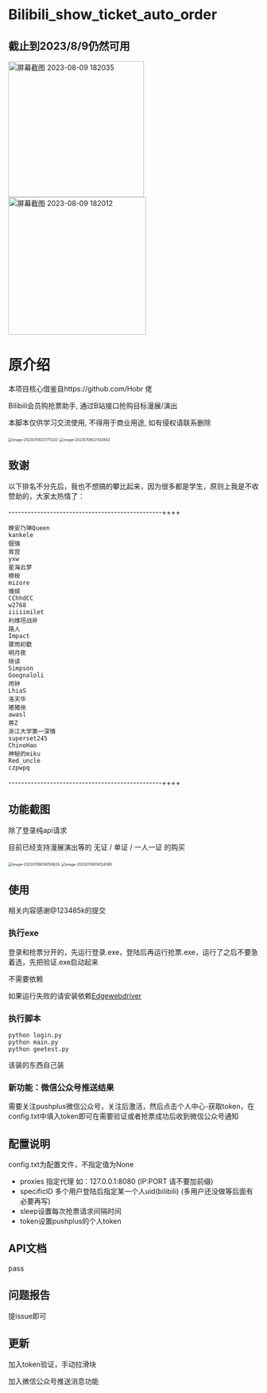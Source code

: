 # Bilibili_show_ticket_auto_order

## 截止到2023/8/9仍然可用

<img width="273" alt="屏幕截图 2023-08-09 182035" src="https://github.com/fengx1a0/Bilibili_show_ticket_auto_order/assets/74698099/f0b2d1ad-928b-498d-9a79-f735e3f01c00">

<img width="277" alt="屏幕截图 2023-08-09 182012" src="https://github.com/fengx1a0/Bilibili_show_ticket_auto_order/assets/74698099/4363ff9a-23a7-4f31-b0ea-0919ed1279d1">

# 原介绍

本项目核心借鉴自https://github.com/Hobr 佬

Bilibili会员购抢票助手, 通过B站接口抢购目标漫展/演出

本脚本仅供学习交流使用, 不得用于商业用途, 如有侵权请联系删除

<img src="images\image-20230708221711220.png" alt="image-20230708221711220" style="zoom:50%;" />

<img src="images/a.png" alt="image-20230708221143842" style="zoom:50%;" />

## 致谢

以下排名不分先后，我也不想搞的攀比起来，因为很多都是学生，原则上我是不收赞助的，大家太热情了：

------------------------------------------------++++

```
晚安乃琳Queen
kankele
倔强
宵宫
yxw
星海云梦
穆桉
mizore
傩祓
CChhdCC
w2768
iiiiimilet
利维坦战斧
路人
Impact
骤雨初歇
明月夜
晓读
Simpson
Goognaloli
闹钟
LhiaS
洛天华
猪猪侠
awasl
房Z
浙江大学第一深情
superset245
ChinoHao
神秘的miku
Red_uncle
czpwpq
```

------------------------------------------------++++


## 功能截图

除了登录纯api请求

目前已经支持漫展演出等的 无证 / 单证 / 一人一证 的购买

<img src="images/image-20230708014050624.png" alt="image-20230708014050624" style="zoom:50%;" />

<img src="images\image-20230708014124395.png" alt="image-20230708014124395" style="zoom:50%;" />

## 使用

相关内容感谢@123485k的提交

### 执行exe

登录和抢票分开的，先运行登录.exe，登陆后再运行抢票.exe，运行了之后不要急着选，先把验证.exe启动起来

不需要依赖

如果运行失败的请安装依赖[Edgewebdriver](https://developer.microsoft.com/en-us/microsoft-edge/tools/webdriver/)

### 执行脚本

```shell
python login.py
python main.py
python geetest.py
```

该装的东西自己装

### 新功能：微信公众号推送结果

需要关注pushplus微信公众号，关注后激活，然后点击个人中心-获取token，在config.txt中填入token即可在需要验证或者抢票成功后收到微信公众号通知

## 配置说明

config.txt为配置文件，不指定值为None

- proxies 指定代理 如：127.0.0.1:8080 (IP:PORT 请不要加前缀)
- specificID 多个用户登陆后指定某一个人uid(bilibili) (多用户还没做等后面有必要再写)
- sleep设置每次抢票请求间隔时间
- token设置pushplus的个人token

## API文档

pass

## 问题报告

提issue即可

## 更新

加入token验证，手动拉滑块

加入微信公众号推送消息功能
